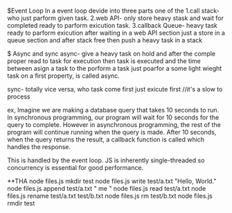 $Event Loop 
In a event loop devide into three parts one of the 
1.call stack- who just parform given task.
2.web API- only store heavy stask and wait for completed ready to parform exicution task.
3.callback Queue- heavy task ready to parform exicution after waiting in a web API section just a store
                   in a queue section and after stack free then push a heavy task in a stack    



$ Async and sync
 async- give a heavy task on hold and after the comple proper read to task for execution then task is executed and the time between asign a task to the porform a task just poarfor a some light wieght task on a first property, is called async.

 sync- totally vice versa, who task come first just exicute first   //it's a slow to process 


ex,
Imagine we are making a database query that takes 10 seconds to run. In
synchronous programming, our program will wait for 10 seconds for the query to
complete. However in asynchronous programming, the rest of the program will
continue running when the query is made. After 10 seconds, when the query
returns the result, a callback function is called which handles the response.

This is handled by the event loop. JS is inherently single-threaded so
concurrency is essential for good performance.


**THA
node files.js mkdir test
node files.js write test/a.txt "Hello, World."
node files.js append test/a.txt " me "
node files.js read test/a.txt
node files.js rename test/a.txt test/b.txt
node files.js rm test/b.txt
node files.js rmdir test